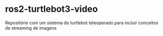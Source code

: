 # ros2-turtlebot3-video
Repositório com um sistema do turtlebot teleoperado para incluir conceitos de streaming de imagens
